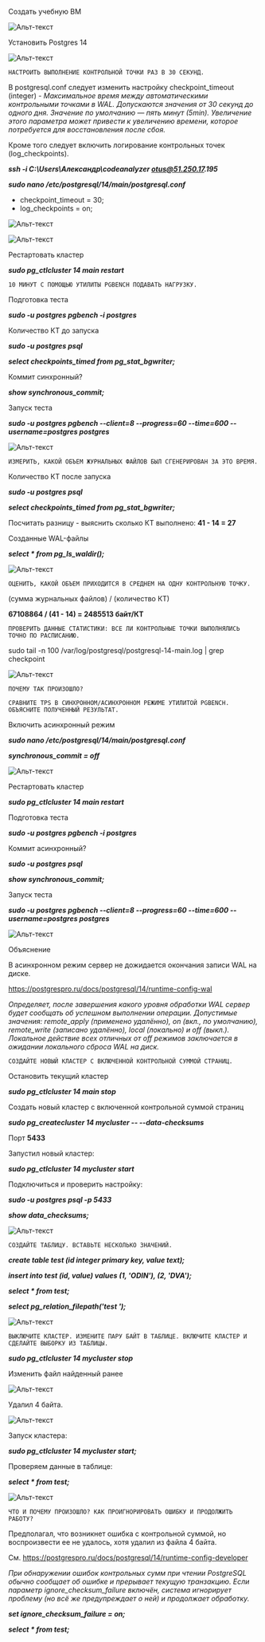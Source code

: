 Создать учебную ВМ

![Альт-текст](https://i.ibb.co/f9k56x2/Home-Work7-1.png)

Установить Postgres 14

![Альт-текст](https://i.ibb.co/pnMm0SC/Home-Work7-2.png)

`НАСТРОИТЬ ВЫПОЛНЕНИЕ КОНТРОЛЬНОЙ ТОЧКИ РАЗ В 30 СЕКУНД.`

В postgresql.conf следует изменить настройку checkpoint_timeout (integer)  - _Максимальное время между автоматическими контрольными точками в WAL. Допускаются значения от 30 секунд до одного дня. Значение по умолчанию — пять минут (5min). Увеличение этого параметра может привести к увеличению времени, которое потребуется для восстановления после сбоя._

Кроме того следует включить логирование контрольных точек (log_checkpoints).

**_ssh -i C:\Users\Александр\codeanalyzer otus@51.250.17.195_**

**_sudo nano /etc/postgresql/14/main/postgresql.conf_**

* checkpoint_timeout = 30;
* log_checkpoints = on;

![Альт-текст](https://i.ibb.co/mtMRS6J/Home-Work7-3.png)

![Альт-текст](https://i.ibb.co/s5W6vs3/Home-Work7-4.png)

Рестартовать кластер

**_sudo pg_ctlcluster 14 main restart_**

`10 МИНУТ C ПОМОЩЬЮ УТИЛИТЫ PGBENCH ПОДАВАТЬ НАГРУЗКУ.`

Подготовка теста

**_sudo -u postgres pgbench -i postgres_**

Количество КТ до запуска

**_sudo -u postgres psql_**

**_select checkpoints_timed from pg_stat_bgwriter;_**

Коммит синхронный?

**_show synchronous_commit;_**

Запуск теста

**_sudo -u postgres pgbench --client=8 --progress=60 --time=600 --username=postgres postgres_**

![Альт-текст](https://i.ibb.co/6bcXjyM/Home-Work7-5.png)

`ИЗМЕРИТЬ, КАКОЙ ОБЪЕМ ЖУРНАЛЬНЫХ ФАЙЛОВ БЫЛ СГЕНЕРИРОВАН ЗА ЭТО ВРЕМЯ.`

Количество КТ после запуска

**_sudo -u postgres psql_**

**_select checkpoints_timed from pg_stat_bgwriter;_**

Посчитать разницу - выяснить сколько КТ выполнено: **41 - 14 = 27**

Созданные WAL-файлы

**_select * from pg_ls_waldir();_**

![Альт-текст](https://i.ibb.co/fxqkhZT/Home-Work7-6.png)

`ОЦЕНИТЬ, КАКОЙ ОБЪЕМ ПРИХОДИТСЯ В СРЕДНЕМ НА ОДНУ КОНТРОЛЬНУЮ ТОЧКУ.`

(сумма журнальных файлов) / (количество КТ)

**67108864 / (41 - 14) = 2485513 байт/КТ**

`ПРОВЕРИТЬ ДАННЫЕ СТАТИСТИКИ: ВСЕ ЛИ КОНТРОЛЬНЫЕ ТОЧКИ ВЫПОЛНЯЛИСЬ ТОЧНО ПО РАСПИСАНИЮ.`

sudo tail -n 100 /var/log/postgresql/postgresql-14-main.log | grep checkpoint

![Альт-текст](https://i.ibb.co/vYpBBmP/Home-Work7-7.png)

`ПОЧЕМУ ТАК ПРОИЗОШЛО?`


`СРАВНИТЕ TPS В СИНХРОННОМ/АСИНХРОННОМ РЕЖИМЕ УТИЛИТОЙ PGBENCH. ОБЪЯСНИТЕ ПОЛУЧЕННЫЙ РЕЗУЛЬТАТ.`

Включить асинхронный режим

**_sudo nano /etc/postgresql/14/main/postgresql.conf_**

**_synchronous_commit = off_**

![Альт-текст](https://i.ibb.co/Xkw9K3T/Home-Work7-8.png)

Рестартовать кластер

**_sudo pg_ctlcluster 14 main restart_**

Подготовка теста

**_sudo -u postgres pgbench -i postgres_**

Коммит aсинхронный?

**_sudo -u postgres psql_**

**_show synchronous_commit;_**

Запуск теста

**_sudo -u postgres pgbench --client=8 --progress=60 --time=600 --username=postgres postgres_**

![Альт-текст](https://i.ibb.co/vQ88s8T/Home-Work7-9.png)

Объяснение

В асинхронном режим сервер не дожидается окончания записи WAL на диске.

https://postgrespro.ru/docs/postgresql/14/runtime-config-wal

_Определяет, после завершения какого уровня обработки WAL сервер будет сообщать об успешном выполнении операции. Допустимые значения: remote_apply (применено удалённо), on (вкл., по умолчанию), remote_write (записано удалённо), local (локально) и off (выкл.). Локальное действие всех отличных от off режимов заключается в ожидании локального сброса WAL на диск._

`СОЗДАЙТЕ НОВЫЙ КЛАСТЕР С ВКЛЮЧЕННОЙ КОНТРОЛЬНОЙ СУММОЙ СТРАНИЦ.`

Остановить текущий кластер

**_sudo pg_ctlcluster 14 main stop_**

Создать новый кластер с включенной контрольной суммой страниц

**_sudo pg_createcluster 14 mycluster -- --data-checksums_**

Порт **5433**

Запустил новый кластер:

**_sudo pg_ctlcluster 14 mycluster start_**

Подключиться и проверить настройку:

**_sudo -u postgres psql -p 5433_**

**_show data_checksums;_**

![Альт-текст](https://i.ibb.co/5BSjbxF/Home-Work7-10.png)

`СОЗДАЙТЕ ТАБЛИЦУ. ВСТАВЬТЕ НЕСКОЛЬКО ЗНАЧЕНИЙ.`

**_create table test (id integer primary key, value text);_**

**_insert into test (id, value) values (1, 'ODIN'), (2, 'DVA');_**

**_select * from test;_**

**_select pg_relation_filepath('test ');_**

![Альт-текст](https://i.ibb.co/c6qJjtY/Home-Work7-11.png)

`ВЫКЛЮЧИТЕ КЛАСТЕР. ИЗМЕНИТЕ ПАРУ БАЙТ В ТАБЛИЦЕ. ВКЛЮЧИТЕ КЛАСТЕР И СДЕЛАЙТЕ ВЫБОРКУ ИЗ ТАБЛИЦЫ.`

**_sudo pg_ctlcluster 14 mycluster stop_**

Изменить файл найденный ранее

![Альт-текст](https://i.ibb.co/58pX3dX/Home-Work7-12.png)

Удалил 4 байта.

![Альт-текст](https://i.ibb.co/mB0P2dK/Home-Work7-13.png)

Запуск кластера:

**_sudo pg_ctlcluster 14 mycluster start;_**

Проверяем данные в таблице:

**_select * from test;_**

![Альт-текст](https://i.ibb.co/23nz5Jj/Home-Work7-14.png)

`ЧТО И ПОЧЕМУ ПРОИЗОШЛО? КАК ПРОИГНОРИРОВАТЬ ОШИБКУ И ПРОДОЛЖИТЬ РАБОТУ?`

Предполагал, что возникнет ошибка с контрольной суммой, но воспроизвести ее не удалось, хотя удалил из файла 4 байта.

См. https://postgrespro.ru/docs/postgresql/14/runtime-config-developer

_При обнаружении ошибок контрольных сумм при чтении PostgreSQL обычно сообщает об ошибке и прерывает текущую транзакцию.
Если параметр ignore_checksum_failure включён, система игнорирует проблему (но всё же предупреждает о ней) и продолжает обработку._

**_set ignore_checksum_failure = on;_**

**_select * from test;_**
